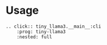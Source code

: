 # Usage

```{eval-rst}
.. click:: tiny_llama3.__main__:cli
    :prog: tiny-llama3
    :nested: full
```
